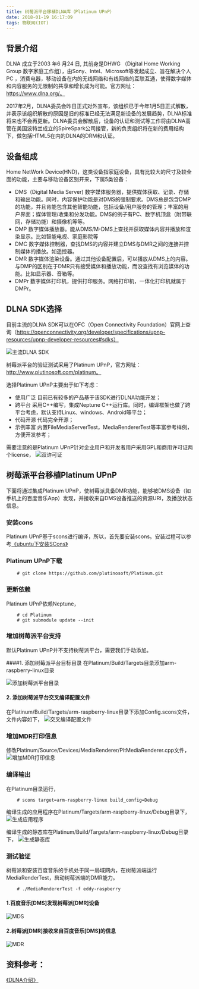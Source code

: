 ```yaml
---
title: 树莓派平台移植DLNA库（Platinum UPnP）
date: 2018-01-19 16:17:09
tags: 物联网(IOT)
---
```

## 背景介绍
DLNA 成立于2003 年6 月24 日,  其前身是DHWG （Digital Home Working Group 数字家庭工作组），由Sony、Intel、Microsoft等发起成立、旨在解决个人PC ，消费电器，移动设备在内的无线网络和有线网络的互联互通，使得数字媒体和内容服务的无限制的共享和增长成为可能。官方网址：https://www.dlna.org/。

2017年2月，DLNA委员会昨日正式对外宣布，该组织已于今年1月5日正式解散，并表示该组织解散的原因是旧的标准已经无法满足新设备的发展趋势，DLNA标准将来也不会再更新。DLNA委员会解散后，设备的认证和测试等工作将由DLNA高管在美国波特兰成立的SpireSpark公司接管，新的负责组织将在新的费用结构下，做包括HTML5在内的DLNA的DRM和认证。

## 设备组成
Home NetWork Device(HND)，这类设备指家庭设备，具有比较大的尺寸及较全面的功能，主要与移动设备区别开来，下属5类设备：

* DMS（Digital Media Server)
数字媒体服务器，提供媒体获取、记录、存储和输出功能。同时，内容保护功能是对DMS的强制要求。DMS总是包含DMP的功能，并且肯能包含其他智能功能，包括设备/用户服务的管理；丰富的用户界面；媒体管理/收集和分发功能。DMS的例子有PC、数字机顶盒（附带联网，存储功能）和摄像机等等。
* DMP
数字媒体播放器。能从DMS/M-DMS上查找并获取媒体内容并播放和渲染显示。比如智能电视、家庭影院等
* DMC
数字媒体控制器，查找DMS的内容并建立DMS与DMR之间的连接并控制媒体的播放。如遥控器。
* DMR
数字媒体渲染设备。通过其他设备配置后，可以播放从DMS上的内容。与DMP的区别在于DMR只有接受媒体和播放功能，而没查找有浏览媒体的功能。比如显示器、音箱等。
* DMPr
数字媒体打印机，提供打印服务。网络打印机，一体化打印机就属于DMPr。

## DLNA SDK选择
目前主流的DLNA SDK可以在OFC（Open Connectivity Foundation）官网上查询（https://openconnectivity.org/developer/specifications/upnp-resources/upnp-developer-resources#sdks）

![主流DLNA SDK](http://upload-images.jianshu.io/upload_images/4905018-3eb1b5067145ace6.png?imageMogr2/auto-orient/strip%7CimageView2/2/w/1240)


树莓派平台的验证测试采用了Platinum UPnP，官方网址：http://www.plutinosoft.com/platinum。

选择Platinum UPnP主要出于如下考虑：

* 使用广泛
目前已有较多的产品基于该SDK进行DLNA功能开发；
* 跨平台
采用C++编写，集成Neptune C++运行库。同时，编译框架也做了跨平台考虑，默认支持Linux、windows、Android等平台；
* 代码开源
代码完全开源；
* 示例丰富
内置FileMediaServerTest，MediaRendererTest等丰富参考样例，方便开发参考；

需要注意的是Platinum UPnP针对企业用户和开发者用户采用GPL和商用许可证两个license，
![双许可证](http://upload-images.jianshu.io/upload_images/4905018-bbf65bc0f7d69986.png?imageMogr2/auto-orient/strip%7CimageView2/2/w/1240)


## 树莓派平台移植Platinum UPnP
下面将通过集成Platinum UPnP，使树莓派具备DMR功能，能够被DMS设备（如手机上的百度音乐App）发现，并接收来自DMS设备推送的资源URI，及播放状态信息。
### 安装cons
Platinum UPnP基于scons进行编译，所以，首先要安装scons。安装过程可以参考[《ubuntu下安装SCons》](http://blog.csdn.net/djy37010/article/details/51312975)

### Platinum UPnP下载

		# git clone https://github.com/plutinosoft/Platinum.git
### 更新依赖
Platinum UPnP依赖Neptune，

		# cd Platinum
		# git submodule update --init
### 增加树莓派平台支持
默认Platinum UPnP并不支持树莓派平台，需要我们手动添加。

####1. 添加树莓派平台目标目录
在Platinum/Build/Targets目录添加arm-raspberry-linux目录

![添加树莓派平台目录](http://upload-images.jianshu.io/upload_images/4905018-63f5fab7968c08f3.png?imageMogr2/auto-orient/strip%7CimageView2/2/w/1240)


#### 2. 添加树莓派平台交叉编译配置文件
在Platinum/Build/Targets/arm-raspberry-linux目录下添加Config.scons文件，文件内容如下，
![交叉编译配置文件](http://upload-images.jianshu.io/upload_images/4905018-83de3f3248a5cd0c.png?imageMogr2/auto-orient/strip%7CimageView2/2/w/1240)


### 增加MDR打印信息
修改Platinum/Source/Devices/MediaRenderer/PltMediaRenderer.cpp文件，
![增加MDR打印信息](http://upload-images.jianshu.io/upload_images/4905018-964cc7b291ef7d2c.png?imageMogr2/auto-orient/strip%7CimageView2/2/w/1240)


### 编译输出
在Platinum目录运行，

		# scons target=arm-raspberry-linux build_config=Debug
编译生成的应用程序在Platinum/Targets/arm-raspberry-linux/Debug目录下，
![生成应用程序](http://upload-images.jianshu.io/upload_images/4905018-a1cb1c77e2aa218e.png?imageMogr2/auto-orient/strip%7CimageView2/2/w/1240)


编译生成的静态库在Platinum/Build/Targets/arm-raspberry-linux/Debug目录下，
![生成静态库](http://upload-images.jianshu.io/upload_images/4905018-2d08b5d78fc69c61.png?imageMogr2/auto-orient/strip%7CimageView2/2/w/1240)

### 测试验证
树莓派和安装百度音乐的手机处于同一局域网内，在树莓派端运行MediaRenderTest，启动树莓派端的DMR能力。

		# ./MediaRendererTest -f eddy-raspberry

#### 1.百度音乐[DMS]发现树莓派[DMR]设备
![MDS](http://upload-images.jianshu.io/upload_images/4905018-e1f4beb91f957047.png?imageMogr2/auto-orient/strip%7CimageView2/2/w/1240)


#### 2.树莓派[DMR]接收来自百度音乐[DMS]的信息
![MDR](http://upload-images.jianshu.io/upload_images/4905018-cfaf64928b35a289.png?imageMogr2/auto-orient/strip%7CimageView2/2/w/1240)


## 资料参考：
[《DLNA介绍》](http://blog.csdn.net/lancees/article/details/8230877)